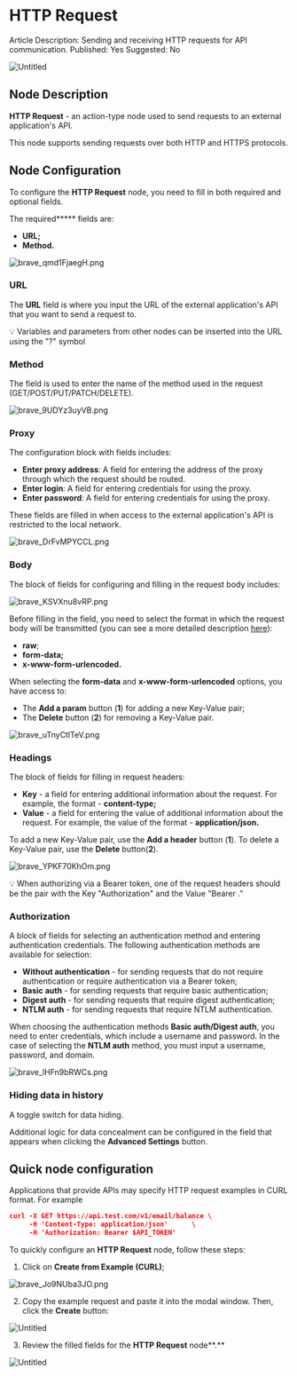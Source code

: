 # HTTP Request

Article Description: Sending and receiving HTTP requests for API communication.
Published: Yes
Suggested: No

![Untitled](HTTP%20Request%2019757d45a06780b4843ce8dcb2b5c02b/Untitled.png)

## **Node Description**

**HTTP Request** - an action-type node used to send requests to an external application's API.

This node supports sending requests over both HTTP and HTTPS protocols.

## **Node Configuration**

To configure the **HTTP Request** node, you need to fill in both required and optional fields.

The required***** fields are:

- **URL;**
- **Method.**

![brave_qmd1FjaegH.png](HTTP%20Request%2019757d45a06780b4843ce8dcb2b5c02b/brave_qmd1FjaegH.png)

### **URL**

The **URL** field is where you input the URL of the external application's API that you want to send a request to.

<aside>
💡 Variables and parameters from other nodes can be inserted into the URL using the "?" symbol

</aside>

### Method

The field is used to enter the name of the method used in the request (GET/POST/PUT/PATCH/DELETE).

![brave_9UDYz3uyVB.png](HTTP%20Request%2019757d45a06780b4843ce8dcb2b5c02b/brave_9UDYz3uyVB.png)

### **Proxy**

The configuration block with fields includes:

- **Enter proxy address**: A field for entering the address of the proxy through which the request should be routed.
- **Enter login**: A field for entering credentials for using the proxy.
- **Enter password**: A field for entering credentials for using the proxy.

These fields are filled in when access to the external application's API is restricted to the local network.

![brave_DrFvMPYCCL.png](HTTP%20Request%2019757d45a06780b4843ce8dcb2b5c02b/brave_DrFvMPYCCL.png)

### Body

The block of fields for configuring and filling in the request body includes: 

![brave_KSVXnu8vRP.png](HTTP%20Request%2019757d45a06780b4843ce8dcb2b5c02b/brave_KSVXnu8vRP.png)

Before filling in the field, you need to select the format in which the request body will be transmitted (you can see a more detailed description [here](https://developer.mozilla.org/ru/docs/Web/HTTP/Methods/POST)):

- **raw**;
- **form-data;**
- **x-www-form-urlencoded.**

When selecting the **form-data** and **x-www-form-urlencoded** options, you have access to:

- The **Add a param** button (**1**) for adding a new Key-Value pair;
- The **Delete** button (**2**) for removing a Key-Value pair.

![brave_uTnyCtlTeV.png](HTTP%20Request%2019757d45a06780b4843ce8dcb2b5c02b/brave_uTnyCtlTeV.png)

### **Headings**

The block of fields for filling in request headers: 

- **Key** - a field for entering additional information about the request. For example, the format - **content-type;**
- **Value** - a field for entering the value of additional information about the request. For example, the value of the format - **application/json.**

To add a new Key-Value pair, use the **Add a header** button (**1**). To delete a Key-Value pair, use the **Delete** button(**2**). 

![brave_YPKF70KhOm.png](HTTP%20Request%2019757d45a06780b4843ce8dcb2b5c02b/brave_YPKF70KhOm.png)

<aside>
💡 When authorizing via a Bearer token, one of the request headers should be the pair with the Key "Authorization" and the Value "Bearer <token>.”

</aside>

### Authorization

A block of fields for selecting an authentication method and entering authentication credentials. The following authentication methods are available for selection:

- **Without authentication** - for sending requests that do not require authentication or require authentication via a Bearer token;
- **Basic auth** - for sending requests that require basic authentication;
- **Digest auth** - for sending requests that require digest authentication;
- **NTLM auth** - for sending requests that require NTLM authentication.

When choosing the authentication methods **Basic auth/Digest auth**, you need to enter credentials, which include a username and password. In the case of selecting the **NTLM auth** method, you must input a username, password, and domain.

![brave_lHFn9bRWCs.png](HTTP%20Request%2019757d45a06780b4843ce8dcb2b5c02b/brave_lHFn9bRWCs.png)

### **Hiding data in history**

A toggle switch for data hiding.

Additional logic for data concealment can be configured in the field that appears when clicking the **Advanced Settings** button.

## Quick node configuration

Applications that provide APIs may specify HTTP request examples in CURL format. For example 

```json
curl -X GET https://api.test.com/v1/email/balance \
     -H 'Content-Type: application/json'      \
     -H 'Authorization: Bearer $API_TOKEN'
```

To quickly configure an **HTTP Request** node, follow these steps:

1. Click on **Create from Example (CURL)**; 

![brave_Jo9NUba3JO.png](HTTP%20Request%2019757d45a06780b4843ce8dcb2b5c02b/brave_Jo9NUba3JO.png)

2. Copy the example request and paste it into the modal window. Then, click the **Create** button:

![Untitled](HTTP%20Request%2019757d45a06780b4843ce8dcb2b5c02b/Untitled%201.png)

3. Review the filled fields for the **HTTP Request** node**.**

![Untitled](HTTP%20Request%2019757d45a06780b4843ce8dcb2b5c02b/Untitled%202.png)